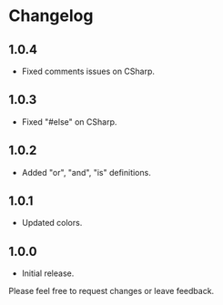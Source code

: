# Changelog

## 1.0.4

- Fixed comments issues on CSharp.

## 1.0.3

- Fixed "#else" on CSharp.

## 1.0.2

- Added "or", "and", "is" definitions.

## 1.0.1

- Updated colors.


## 1.0.0

- Initial release.

Please feel free to request changes or leave feedback.

